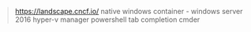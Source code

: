 > https://landscape.cncf.io/
> native windows container - windows server 2016
> hyper-v manager
> powershell tab completion
> cmder

